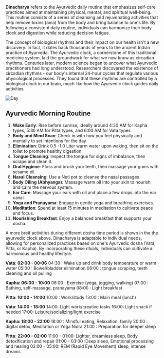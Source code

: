 **Dinacharya** refers to the Ayurvedic daily routine that emphasizes self-care practices aimed at maintaining physical, mental, and spiritual well-being. This routine consists of a series of cleansing and rejuvenating activities that help remove toxins (ama) from the body and bring balance to one's life. By following a consistent daily routine, individuals can harmonize their body clock and digestion while reducing decision fatigue.

The concept of biological rhythms and their impact on our health isn't a new discovery. In fact, it dates back thousands of years to the ancient Indian practice of Ayurveda. The Ayurvedic clock, a cornerstone of this traditional medicine system, laid the groundwork for what we now know as circadian rhythms. Centuries later, modern science began to uncover what Ayurvedic practitioners had long understood. Researchers discovered the existence of circadian rhythms - our body's internal 24-hour cycles that regulate various physiological processes. They found that these rhythms are controlled by a biological clock in our brain, much like how the Ayurvedic clock guides daily activities.

![Day](https://github.com/user-attachments/assets/3b1c927f-c0e0-482c-b8a1-56c16f200df2)



## Ayurvedic Morning Routine

1. **Wake Early**: Rise before sunrise, ideally around 4:30 AM for Kapha types, 5:30 AM for Pitta types, and 6:00 AM for Vata types.
2. **Body and Mind Scan**: Check in with how you feel physically and mentally to set intentions for the day.
3. **Elimination**: Drink 0.5 -1.0 Liter warm water upon waking, then sit on the toilet to promote healthy digestion.
4. **Tongue Cleaning**: Inspect the tongue for signs of imbalance, then scrape and clean it.
5. **Oral Hygiene**: Floss and brush your teeth, then massage your gums with sesame oil.
6. **Nasal Cleansing**: Use a Neti pot to cleanse the nasal passages.
7. **Body Oiling (Abhyanga)**: Massage warm oil into your skin to nourish and calm the nervous system.
8. **Ear Care**: Massage your ears with oil and place a few drops into the ear canal.
9. **Yoga and Pranayama**: Engage in gentle yoga and breathing exercises.
10. **Meditation**: Spend at least 15 minutes in meditation to cultivate peace and focus.
11. **Nourishing Breakfast**: Enjoy a balanced breakfast that supports your dosha.

A more breif activities during different dosha time period is shown in the the ayurvedic clock above.
Dinacharya is adaptable to individual needs, allowing for personalized practices based on one's Ayurvedic dosha (Vata, Pitta, or Kapha). By incorporating these rituals, individuals can cultivate a harmonious and healthy lifestyle.

**Vata: 02:00 - 00:06**
04:30 : Wake up and drink body temperature or warm water
05:00 : Bowel/bladder elimination
06:00 : tongue scraping, teeth cleaning and oil pulling


**Kapha: 06:00 - 10:00**
06:00 : Exercise (yoga, jogging, walking)
07:00 : Bathing, self-massage, pranayama
08:00 : Light breakfast

**Pitta: 10:00 - 14:00**
10:00 : Work/study
13:00 : Main meal (lunch)

**Vata: 14:00 - 18:00**
14:00: Light work/creative tasks
16:00: Light snack if needed
17:00: Leisure/socializing/light exercise

**Kapha: 18:00 - 22:00**
18:00 : Mindful eating, Relaxation, family
20:00 : digital detox, Meditation or Yoga Nidra
21:00 : Preparation for deeper sleep

**Pitta: 22:00 - 02:00**
11:00 - 01:00: Lighter, dreamless sleep, Body detoxification and repair
01:00 - 03:00 :Deep sleep, Emotional processing and healing
03:00 - 05:00: REM (Rapid Eye Movement) sleep, intense dreams
